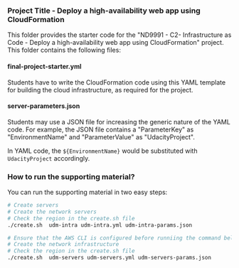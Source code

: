 ### Project Title - Deploy a high-availability web app using CloudFormation
This folder provides the starter code for the "ND9991 - C2- Infrastructure as Code - Deploy a high-availability web app using CloudFormation" project. This folder contains the following files:


#### final-project-starter.yml
Students have to write the CloudFormation code using this YAML template for building the cloud infrastructure, as required for the project. 

#### server-parameters.json
Students may use a JSON file for increasing the generic nature of the YAML code. For example, the JSON file contains a "ParameterKey" as "EnvironmentName" and "ParameterValue" as "UdacityProject". 

In YAML code, the `${EnvironmentName}` would be substituted with `UdacityProject` accordingly.


### How to run the supporting material?
You can run the supporting material in two easy steps:
```bash
# Create servers
# Create the network servers
# Check the region in the create.sh file
./create.sh  udm-intra udm-intra.yml udm-intra-params.json

# Ensure that the AWS CLI is configured before runniing the command below
# Create the network infrastructure
# Check the region in the create.sh file
./create.sh  udm-servers udm-servers.yml udm-servers-params.json
```

